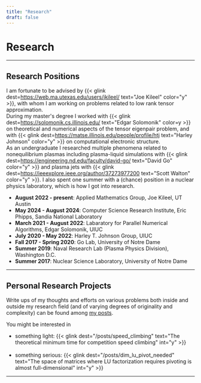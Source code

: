 ```yaml
---
title: "Research"
draft: false
---
```


# Research

---

## Research Positions

I am fortunate to be advised by {{< glink dest=https://web.ma.utexas.edu/users/jkileel/ text="Joe Kileel" color="y" >}}, with whom I am working on problems related to low rank tensor approximation.
<br>
During my master's degree I worked with
{{< glink dest=https://solomonik.cs.illinois.edu/ text="Edgar Solomonik" color=y >}}
on theoretical and numerical aspects of the tensor eigenpair problem, and with
{{< glink dest=https://matse.illinois.edu/people/profile/htj text="Harley Johnson" color="y" >}}
on computational electronic structure.
<br>
As an undergraduate I researched multiple phenomena related to
nonequilibrium plasmas including plasma-liquid simulations with
{{< glink dest=https://engineering.nd.edu/faculty/david-go/ text="David Go" color="y" >}}
and plasma jets with
{{< glink dest=https://ieeexplore.ieee.org/author/37273977200 text="Scott Walton" color="y" >}}.
I also spent one summer with a (chance) position in a nuclear
physics laboratory, which is how I got into research.

- <b>August 2022 - <span class="themecolor">present</span></b>: Applied Mathematics Group, Joe Kileel, UT Austin
- <b>May 2024 - August 2024</b>: Computer Science Research Institute, Eric Phipps, Sandia National Laboratory
- <b>March 2021 - August 2022</b>: Labaratory for Parallel Numerical Algorithms, Edgar Solomonik, UIUC
- <b>July 2020 - May 2022</b>: Harley T. Johnson Group, UIUC
- <b>Fall 2017 - Spring 2020</b>: Go Lab, University of Notre Dame
- <b>Summer 2019</b>: Naval Research Lab (Plasma Physics Division), Washington D.C.
- <b>Summer 2017</b>: Nuclear Science Laboratory, University of Notre Dame

---

## Personal Research Projects

Write ups of my thoughts and efforts on various problems both inside and outside my research field (and of varying degrees of originality and complexity) can be found among [my posts](/tags).

You might be interested in

- something light: {{< glink dest="/posts/speed_climbing" text="The theoretical minimum time for competition speed climbing" int="y" >}}
<br><br>
- something serious: {{< glink dest="/posts/dim_lu_pivot_needed" text="The space of matrices where LU factorization requires pivoting is almost full-dimensional" int="y" >}}

---

